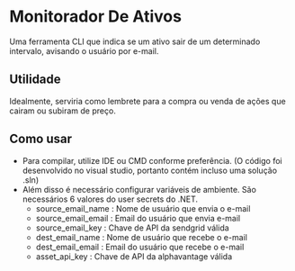 # Monitorador De Ativos
Uma ferramenta CLI que indica se um ativo sair de um determinado intervalo, avisando o usuário por e-mail.

## Utilidade
Idealmente, serviria como lembrete para a compra ou venda de ações que cairam ou subiram de preço.

## Como usar
* Para compilar, utilize IDE ou CMD conforme preferência. (O código foi desenvolvido no visual studio, portanto contém incluso uma solução .sln)
* Além disso é necessário configurar variáveis de ambiente. São necessários 6 valores do user secrets do .NET.
  * source_email_name : Nome de usuário que envia o e-mail
  * source_email_email : Email do usuário que envia e-mail
  * source_email_key : Chave de API da sendgrid válida
  * dest_email_name : Nome de usuário que recebe o e-mail
  * dest_email_email : Email do usuário que recebe o e-mail
  * asset_api_key : Chave de API da alphavantage válida
